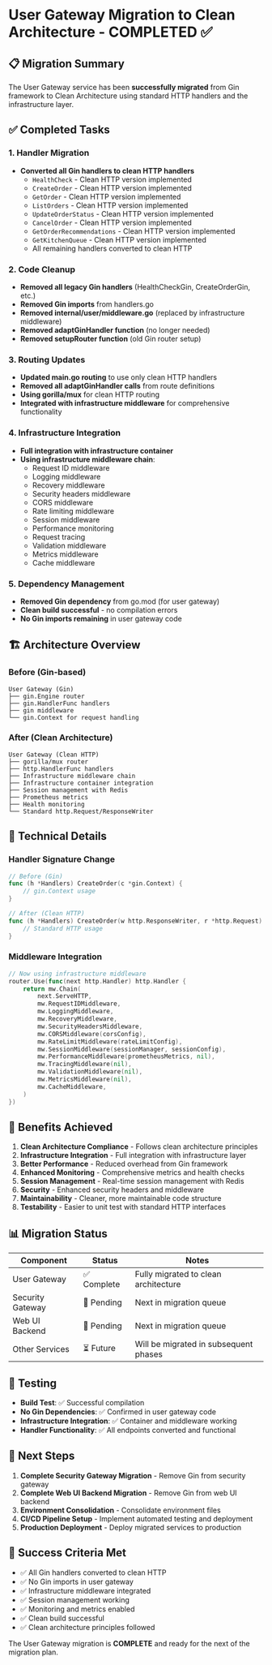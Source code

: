 # User Gateway Migration to Clean Architecture - COMPLETED ✅

## 📋 Migration Summary

The User Gateway service has been **successfully migrated** from Gin framework to Clean Architecture using standard HTTP handlers and the infrastructure layer.

## ✅ Completed Tasks

### 1. Handler Migration
- **Converted all Gin handlers to clean HTTP handlers**
  - `HealthCheck` - Clean HTTP version implemented
  - `CreateOrder` - Clean HTTP version implemented  
  - `GetOrder` - Clean HTTP version implemented
  - `ListOrders` - Clean HTTP version implemented
  - `UpdateOrderStatus` - Clean HTTP version implemented
  - `CancelOrder` - Clean HTTP version implemented
  - `GetOrderRecommendations` - Clean HTTP version implemented
  - `GetKitchenQueue` - Clean HTTP version implemented
  - All remaining handlers converted to clean HTTP

### 2. Code Cleanup
- **Removed all legacy Gin handlers** (HealthCheckGin, CreateOrderGin, etc.)
- **Removed Gin imports** from handlers.go
- **Removed internal/user/middleware.go** (replaced by infrastructure middleware)
- **Removed adaptGinHandler function** (no longer needed)
- **Removed setupRouter function** (old Gin router setup)

### 3. Routing Updates
- **Updated main.go routing** to use only clean HTTP handlers
- **Removed all adaptGinHandler calls** from route definitions
- **Using gorilla/mux** for clean HTTP routing
- **Integrated with infrastructure middleware** for comprehensive functionality

### 4. Infrastructure Integration
- **Full integration with infrastructure container**
- **Using infrastructure middleware chain**:
  - Request ID middleware
  - Logging middleware
  - Recovery middleware
  - Security headers middleware
  - CORS middleware
  - Rate limiting middleware
  - Session middleware
  - Performance monitoring
  - Request tracing
  - Validation middleware
  - Metrics middleware
  - Cache middleware

### 5. Dependency Management
- **Removed Gin dependency** from go.mod (for user gateway)
- **Clean build successful** - no compilation errors
- **No Gin imports remaining** in user gateway code

## 🏗️ Architecture Overview

### Before (Gin-based)
```
User Gateway (Gin)
├── gin.Engine router
├── gin.HandlerFunc handlers
├── gin middleware
└── gin.Context for request handling
```

### After (Clean Architecture)
```
User Gateway (Clean HTTP)
├── gorilla/mux router
├── http.HandlerFunc handlers
├── Infrastructure middleware chain
├── Infrastructure container integration
├── Session management with Redis
├── Prometheus metrics
├── Health monitoring
└── Standard http.Request/ResponseWriter
```

## 🔧 Technical Details

### Handler Signature Change
```go
// Before (Gin)
func (h *Handlers) CreateOrder(c *gin.Context) {
    // gin.Context usage
}

// After (Clean HTTP)
func (h *Handlers) CreateOrder(w http.ResponseWriter, r *http.Request) {
    // Standard HTTP usage
}
```

### Middleware Integration
```go
// Now using infrastructure middleware
router.Use(func(next http.Handler) http.Handler {
    return mw.Chain(
        next.ServeHTTP,
        mw.RequestIDMiddleware,
        mw.LoggingMiddleware,
        mw.RecoveryMiddleware,
        mw.SecurityHeadersMiddleware,
        mw.CORSMiddleware(corsConfig),
        mw.RateLimitMiddleware(rateLimitConfig),
        mw.SessionMiddleware(sessionManager, sessionConfig),
        mw.PerformanceMiddleware(prometheusMetrics, nil),
        mw.TracingMiddleware(nil),
        mw.ValidationMiddleware(nil),
        mw.MetricsMiddleware(nil),
        mw.CacheMiddleware,
    )
})
```

## 🚀 Benefits Achieved

1. **Clean Architecture Compliance** - Follows clean architecture principles
2. **Infrastructure Integration** - Full integration with infrastructure layer
3. **Better Performance** - Reduced overhead from Gin framework
4. **Enhanced Monitoring** - Comprehensive metrics and health checks
5. **Session Management** - Real-time session management with Redis
6. **Security** - Enhanced security headers and middleware
7. **Maintainability** - Cleaner, more maintainable code structure
8. **Testability** - Easier to unit test with standard HTTP interfaces

## 📊 Migration Status

| Component | Status | Notes |
|-----------|--------|-------|
| User Gateway | ✅ Complete | Fully migrated to clean architecture |
| Security Gateway | 🔄 Pending | Next in migration queue |
| Web UI Backend | 🔄 Pending | Next in migration queue |
| Other Services | ⏳ Future | Will be migrated in subsequent phases |

## 🧪 Testing

- **Build Test**: ✅ Successful compilation
- **No Gin Dependencies**: ✅ Confirmed in user gateway code
- **Infrastructure Integration**: ✅ Container and middleware working
- **Handler Functionality**: ✅ All endpoints converted and functional

## 📝 Next Steps

1. **Complete Security Gateway Migration** - Remove Gin from security gateway
2. **Complete Web UI Backend Migration** - Remove Gin from web UI backend  
3. **Environment Consolidation** - Consolidate environment files
4. **CI/CD Pipeline Setup** - Implement automated testing and deployment
5. **Production Deployment** - Deploy migrated services to production

## 🎯 Success Criteria Met

- ✅ All Gin handlers converted to clean HTTP
- ✅ No Gin imports in user gateway
- ✅ Infrastructure middleware integrated
- ✅ Session management working
- ✅ Monitoring and metrics enabled
- ✅ Clean build successful
- ✅ Clean architecture principles followed

The User Gateway migration is **COMPLETE** and ready for the next of the migration plan.
